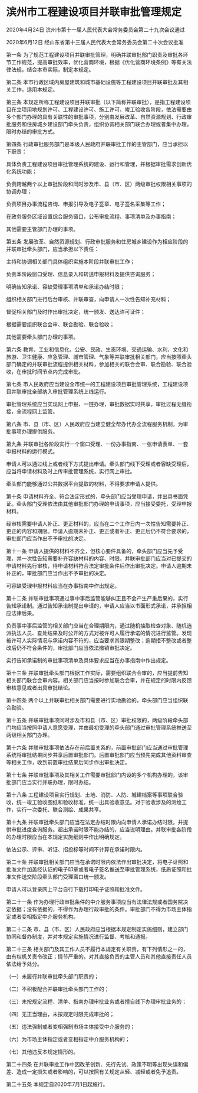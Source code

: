 # 滨州市工程建设项目并联审批管理规定

2020年4月24日 滨州市第十一届人民代表大会常务委员会第二十九次会议通过

2020年6月12日 经山东省第十三届人民代表大会常务委员会第二十次会议批准

<!-- INFO END -->

第一条 为了规范工程建设项目并联审批管理，明确并联审批部门职责及审批各环节工作规范，提高审批效率，优化营商环境，根据《优化营商环境条例》等有关法律法规，结合本市实际，制定本规定。

第二条 本市行政区域内房屋建筑和城市基础设施等工程建设项目并联审批及其相关工作，适用本规定。

第三条 本规定所称工程建设项目并联审批（以下简称并联审批），是指工程建设项目在立项用地规划许可、工程建设许可、施工许可、竣工验收各阶段，依法需要由多个部门办理的具有关联性的审批事项，分别由发展改革、自然资源规划、行政审批服务和住房城乡建设部门牵头负责，组织协调相关部门联合办理或者集中办理，限时办结的审批方式。

第四条 行政审批服务部门是本级人民政府并联审批工作的主管部门，应当承担以下职责：

具体负责工程建设项目审批管理系统的建设、运行和管理，并根据审批需求创新优化系统功能；

负责跨越两个以上审批阶段和同时涉及市、县（市、区）两级审批权限相关事项的协调办理；

负责项目办事流程咨询、申报引导及电子签章、电子签名采集等工作；

在政务服务区域设置综合服务窗口，公布审批流程、事项清单及办事指南；

其他需要主管部门办理的事项。

第五条 发展改革、自然资源规划、行政审批服务和住房城乡建设作为相应阶段的并联审批牵头部门，应当承担以下责任：

主持和协调相关部门具体组织实施本阶段并联审批工作；

负责本阶段窗口受理、信息录入和转送申报材料及提供咨询服务；

明确告知承诺、容缺受理事项清单和承诺办结时限；

组织相关部门进行后台审核、并联审查，向申请人一次性告知补充材料；

督促相关部门及时作出审批决定，统一颁发、送达许可证件；

根据需要组织联合会审、联合勘验、联合验收；

其他需要牵头部门办理的事项。

第六条 教育、工业和信息化、公安、民政、生态环境、交通运输、水利、文化和旅游、卫生健康、应急管理、城市管理、气象等并联审批相关部门，应当按照牵头部门确定的并联审批流程提供相关材料，参加相关的联合会审、联合勘验、联合验收，在审批时间节点内完成审批。

第七条 市人民政府应当建设全市统一的工程建设项目审批管理系统，工程建设项目并联审批全部纳入审批管理系统上线运行。

审批管理系统应当实现网上申报、一链办理，审批数据实时共享，审批过程无缝衔接，全流程网上监管。

第八条 市、县（市、区）人民政府应当建立健全帮办代办全流程服务机制，为审批事项办理提供服务。

第九条 并联审批各阶段实行一个窗口受理、一份办事指南、一张申请表单、一套申报材料的运行模式。

申请人可以通过线上或者线下方式提出申请。牵头部门线下受理或者容缺受理后，应当将申请材料及时上传审批管理系统，实行网上审批。

牵头部门能够通过公共数据平台提取的材料，不得要求申请人提供。

第十条 申请材料齐全、符合法定形式的，牵头部门应当受理申请，并出具书面凭证。牵头部门受理依法由其他审批部门办理的申请事项，应当接受委托，受理申报材料。

经审核需要申请人补正、更正材料的，应当在二个工作日内一次性告知需要补正、更正的内容和期限。申请人逾期未补正、更正或者补正、更正后仍不符合要求的，审批部门应当作出不予审批的决定。

第十一条 申请人提供的材料不齐全，但核心要件具备的，牵头部门应当先予受理，并一次性告知需要补齐容缺材料的内容、时限。并联审批部门应当对已提交的申请材料先行审核，待申请材料符合法定审批条件后作出审批决定。申请人逾期未补正的，审批部门应当作出不予审批的决定。

可容缺受理申报材料应当在办事指南中作出规定。

第十二条 并联审批事项通过事中事后监管能够纠正且不会产生严重后果的，实行告知承诺制。通过告知承诺制提出申请的，申请人应当以书面形式承诺，并承担相应法律后果。

负责事中事后监管的相关部门应当在合理期限内，通过随机抽取检查对象、随机选派执法人员、查处结果及时公开的方式对被许可人履行承诺的情况进行监管。发现被许可人实际情况与承诺内容不符的，应当要求其限期整改；逾期拒不整改或者整改后仍不符合条件的，审批部门应当依法撤销审批决定。

实行告知承诺制的审批事项清单及具体要求应当在办事指南中作出规定。

第十三条 并联审批牵头部门根据工作实际，需要组织联合会审的，应当提前告知相关部门联合会审内容。相关部门应当按时参加联合会审，并在规定的时限内反馈审核意见或者出具审批结论。

第十四条 两个以上并联审批相关部门需要进行实地勘验的，牵头部门应当组织联合勘验。

第十五条 并联审批事项同时涉及市和县（市、区）审批权限的，两级阶段牵头部门均应当按照申请人意愿受理，并由最初受理的牵头部门通过审批管理系统推送至两级相关部门办理。

第十六条 并联审批事项依法存在前后置关系的，前置审批部门应当通过审批管理系统将审批结果同步共享后置审批部门。后置审批部门应当预先完成其他资料审查等相关工作，收到前置审批结果后同步作出审批决定。

第十七条 并联审批事项及其相关工作需要审批部门内设的多个机构办理的，该审批部门应当实行并联办理，限时办结。

第十八条 工程建设项目实行规划、土地、消防、人防、城建档案等事项联合验收，统一竣工验收图纸和验收标准，统一出具验收意见。对于验收涉及的测绘工作，实行一次委托、联合测绘、成果共享。

第十九条 并联审批牵头部门应当在法定办结时限内向申请人承诺办结时限，并提供审批进度查询服务。超出承诺时限不能办结的，应当说明理由。并联审批各阶段的办理时限应当在本规定实施细则中作出明确规定。

依法公示、评审、听证、招投标等时间不计算在承诺时限内。

第二十条 并联审批相关部门应当在承诺时限内依法作出审批决定，将电子证照和批准文件加盖经认证的电子印章或者电子签名推送至审批管理系统，纸质证照和批准文件送交阶段牵头部门受理窗口统一颁发。

申请人可以登录网上平台自行下载打印电子证照和批准文件。

第二十一条 作为办理行政审批条件的中介服务事项应当有法律法规或者国务院决定依据；没有依据的，不得作为办理行政审批的条件。审批部门不得为市场主体指定或者变相指定中介服务机构。

第二十二条 市、县（市、区）人民政府应当根据本规定制定实施细则，建立部门协同和督办制度，并对本规定实施情况进行监督、考核和通报。

第二十三条 相关部门及其工作人员不履行本规定有关职责，有下列情形之一的，由有权机关责令改正；情节严重的，对其直接负责的主管人员和其他直接责任人员依法给予处分。

（一）未履行并联审批牵头部门职责的；

（二）不积极配合并联审批牵头部门工作的；

（三）未按规定流程、清单、指南办理审批业务或者擅自线下办理审批业务的；

（四）无正当理由，未按规定时限完成审批的；

（五）违法强制或者变相强制市场主体接受中介服务的；

（六）为市场主体指定或者变相指定中介服务机构的；

（七）其他违反本规定情形的。

第二十四条 在并联审批工作中因改革创新、先行先试、政策不明等出现失误和偏差、造成一定损失或者影响的，可以按照有关规定从轻、减轻或者免予追责。

第二十五条 本规定自2020年7月1日起施行。

